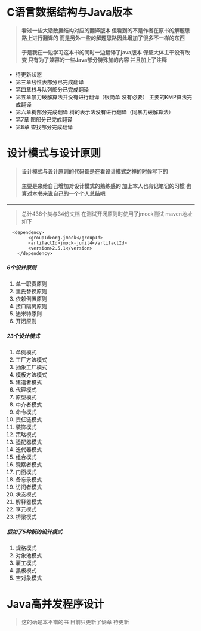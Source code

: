 # C语言数据结构与Java版本
> #### 看过一些大话数据结构对应的翻译版本 但看到的不是作者在原书的解题思路上进行翻译的 而是另外一些的解题思路因此增加了很多不一样的东西
>#### 于是我在一边学习这本书的同时一边翻译了java版本   保证大体主干没有改变  只有为了兼容的一些Java部分特殊加的内容 并且加上了注释 

- 待更新状态
- 第三章线性表部分已完成翻译
- 第四章栈与队列部分已完成翻译
- 第五章暴力破解算法并没有进行翻译（很简单 没有必要）   主要的KMP算法完成翻译
- 第六章树部分完成翻译 树的表示法没有进行翻译（同暴力破解算法）
- 第7章 图部分已完成翻译 
- 第8章 查找部分完成翻译  
 

# 设计模式与设计原则
> #### 设计模式与设计原则的代码都是在看设计模式之禅的时候写下的 
> #### 主要是来给自己增加对设计模式的熟练感的 加上本人也有记笔记的习惯 也算对本书来说自己的一个个人总结吧 
> 

----------

>  总计436个类与34份文档 在测试开闭原则时使用了jmock测试
>  maven地址如下

	  <dependency>
            <groupId>org.jmock</groupId>
            <artifactId>jmock-junit4</artifactId>
            <version>2.5.1</version>
        </dependency>

##### 6个设计原则 
 1. 单一职责原则
 2. 里氏替换原则
 3. 依赖倒置原则
 4. 接口隔离原则
 5. 迪米特原则
 6. 开闭原则
 
##### 23个设计模式
 1. 单例模式
 2. 工厂方法模式
 3. 抽象工厂模式
 4. 模板方法模式
 5. 建造者模式
 6. 代理模式
 7. 原型模式
 8. 中介者模式
 9. 命令模式
 10. 责任链模式
 11. 装饰模式
 12. 策略模式
 13. 适配器模式
 14. 迭代器模式
 15. 组合模式
 16. 观察者模式
 17. 门面模式
 18. 备忘录模式
 19. 访问者模式
 20. 状态模式
 21. 解释器模式
 22. 享元模式
 23. 桥梁模式
 
 ##### 后加了5种新的设计模式
 1. 规格模式
 2. 对象池模式
 3. 雇工模式
 4. 黑板模式
 5. 空对象模式
 
 
# Java高并发程序设计
 
>这的确是本不错的书 目前只更新了俩章 待更新